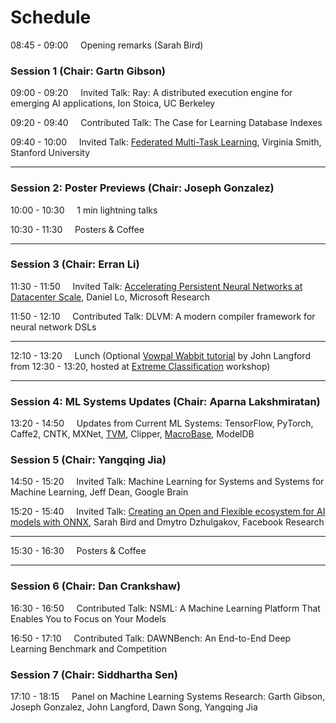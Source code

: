# Schedule 

08:45 - 09:00 &nbsp;&nbsp;&nbsp;    Opening remarks (Sarah Bird)

### Session 1 (Chair: Gartn Gibson)

09:00 - 09:20 &nbsp;&nbsp;&nbsp;     Invited Talk: Ray: A distributed execution engine for emerging AI applications, Ion Stoica, UC Berkeley

09:20 - 09:40 &nbsp;&nbsp;&nbsp;     Contributed Talk:  The Case for Learning Database Indexes

09:40 - 10:00 &nbsp;&nbsp;&nbsp;     Invited Talk: [Federated Multi-Task Learning](assets/slides/mocha-NIPS.pdf), Virginia Smith, Stanford University

***

### Session 2: Poster Previews (Chair: Joseph Gonzalez)

10:00 - 10:30 &nbsp;&nbsp;&nbsp;    1 min lightning talks

10:30 - 11:30 &nbsp;&nbsp;&nbsp;    Posters & Coffee

***

### Session 3 (Chair: Erran Li)

11:30 - 11:50 &nbsp;&nbsp;&nbsp;    Invited Talk: [Accelerating Persistent Neural Networks at Datacenter Scale](assets/slides/brainwave-nips17.pdf),  Daniel Lo, Microsoft Research

11:50 - 12:10 &nbsp;&nbsp;&nbsp;    Contributed Talk: DLVM: A modern compiler framework for neural network DSLs

***

12:10 - 13:20 &nbsp;&nbsp;&nbsp;    Lunch (Optional [Vowpal Wabbit tutorial](http://hunch.net/?p=8305306) by John Langford from 12:30 - 13:20, hosted at [Extreme Classification](http://manikvarma.org/events/XC17/index.html) workshop)

***

### Session 4: ML Systems Updates (Chair: Aparna Lakshmiratan)

13:20 - 14:50 &nbsp;&nbsp;&nbsp;    Updates from Current ML Systems: TensorFlow, PyTorch, Caffe2, CNTK, MXNet, [TVM](assets/slides/TVM-MLSys-NIPS17.pdf), Clipper, [MacroBase](assets/slides/macrobase-nips17-mlsys.pdf), ModelDB


### Session 5 (Chair: Yangqing Jia)

14:50 - 15:20 &nbsp;&nbsp;&nbsp;    Invited Talk:  Machine Learning for Systems and Systems for Machine Learning, Jeff Dean, Google Brain

15:20 - 15:40 &nbsp;&nbsp;&nbsp;    Invited Talk:  [Creating an Open and Flexible ecosystem for AI models with ONNX](assets/slides/ONNX-workshop.pdf), Sarah Bird and Dmytro Dzhulgakov, Facebook Research

***

15:30 - 16:30 &nbsp;&nbsp;&nbsp;    Posters & Coffee

***

### Session 6 (Chair: Dan Crankshaw)

16:30 - 16:50 &nbsp;&nbsp;&nbsp;    Contributed Talk: NSML: A Machine Learning Platform That Enables You to Focus on Your Models

16:50 - 17:10 &nbsp;&nbsp;&nbsp;    Contributed Talk: DAWNBench: An End-to-End Deep Learning Benchmark and Competition


### Session 7 (Chair: Siddhartha Sen)

17:10 - 18:15 &nbsp;&nbsp;&nbsp;    Panel on Machine Learning Systems Research: Garth Gibson, Joseph Gonzalez, John Langford, Dawn Song, Yangqing Jia
